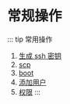 # 常规操作

::: tip 常用操作
1. [生成 ssh 密钥](./common.html#scp)
2. [scp](./common.html#scp)
3. [boot](./common.html#启动-boot-reboot)
4. [添加用户](./common.html#添加用户)
5. [权限](./common.html#权限)
:::
